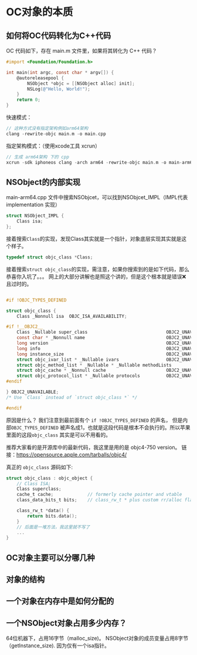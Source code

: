 # OC对象的本质

## 如何将OC代码转化为C++代码

OC 代码如下，存在 main.m 文件里，如果将其转化为 C++ 代码？

```objectivec
#import <Foundation/Foundation.h>

int main(int argc, const char * argv[]) {
    @autoreleasepool {
        NSObject *objc = [[NSObject alloc] init];
        NSLog(@"Hello, World!");
    }
    return 0;
}
```

快速模式：

```objectivec
// 这种方式没有指定架构例如arm64架构
clang -rewrite-objc main.m -o main.cpp
```

指定架构模式：（使用xcode工具 xcrun）

```objectivec
// 生成 arm64架构 下的 cpp
xcrun -sdk iphoneos clang -arch arm64 -rewrite-objc main.m -o main-arm64.cpp
```

## NSObject的内部实现

main-arm64.cpp 文件中搜索NSObjcet，可以找到NSObjcet_IMPL（IMPL代表 implementation 实现）

```objectivec
struct NSObject_IMPL {
    Class isa;
};
```

接着搜索`Class`的实现，发现Class其实就是一个指针，对象底层实现其实就是这个样子。

```objectivec
typedef struct objc_class *Class;
```

接着搜索`struct objc_class`的实现，需注意，如果你搜索到的是如下代码，那么恭喜你入坑了。。。
网上的大部分讲解也是照这个讲的，但是这个根本就是错误❌且过时的。

```objectivec

#if !OBJC_TYPES_DEFINED

struct objc_class {
    Class _Nonnull isa  OBJC_ISA_AVAILABILITY;

#if !__OBJC2__
    Class _Nullable super_class                              OBJC2_UNAVAILABLE;
    const char * _Nonnull name                               OBJC2_UNAVAILABLE;
    long version                                             OBJC2_UNAVAILABLE;
    long info                                                OBJC2_UNAVAILABLE;
    long instance_size                                       OBJC2_UNAVAILABLE;
    struct objc_ivar_list * _Nullable ivars                  OBJC2_UNAVAILABLE;
    struct objc_method_list * _Nullable * _Nullable methodLists                    OBJC2_UNAVAILABLE;
    struct objc_cache * _Nonnull cache                       OBJC2_UNAVAILABLE;
    struct objc_protocol_list * _Nullable protocols          OBJC2_UNAVAILABLE;
#endif

} OBJC2_UNAVAILABLE;
/* Use `Class` instead of `struct objc_class *` */

#endif

```

原因是什么？ 我们注意到最前面有个 `if !OBJC_TYPES_DEFINED` 的声名， 但是内部`OBJC_TYPES_DEFINED` 被声名成1，也就是这段代码是根本不会执行的。所以苹果里面的这段`objc_class` 其实是可以不用看的。

推荐大家看的是开源库中的最新代码，我这里是用的是 objc4-750 version。
链接：<https://opensource.apple.com/tarballs/objc4/>

真正的 `objc_class` 源码如下:
```objectivec
struct objc_class : objc_object {
    // Class ISA;
    Class superclass;
    cache_t cache;             // formerly cache pointer and vtable
    class_data_bits_t bits;    // class_rw_t * plus custom rr/alloc flags

    class_rw_t *data() { 
        return bits.data();
    }
    // 后面是一堆方法，我这里就不写了
    ...
}
```

## OC对象主要可以分哪几种


## 对象的结构
## 一个对象在内存中是如何分配的
## 一个NSObject对象占用多少内存？
64位机器下，占用16字节（malloc_size)。
NSObject对象的成员变量占用8字节（getInstance_size). 因为仅有一个isa指针。